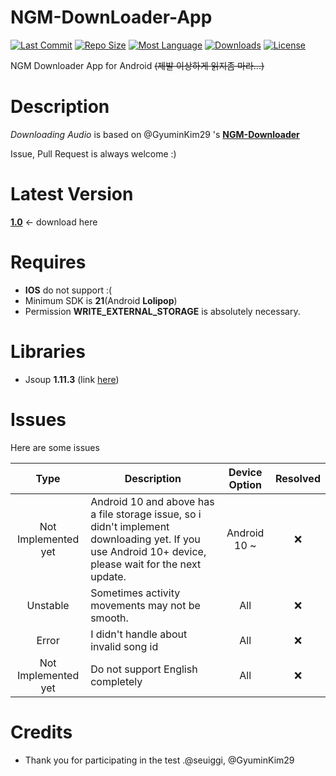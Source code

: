 # NGM-DownLoader-App

[![Last Commit](https://img.shields.io/github/last-commit/acceler8tion/NGM-Downloader-App/master?color=0097FF&logo=github)]()
[![Repo Size](https://img.shields.io/github/repo-size/acceler8tion/NGM-Downloader-App?color=green&logo=github)]()
[![Most Language](https://img.shields.io/github/languages/top/acceler8tion/NGM-Downloader-App?color=red&logo=java)]()
[![Downloads](https://img.shields.io/github/downloads/acceler8tion/NGM-Downloader-App/total?color=00FF8F&logo=android)](https://github.com/acceler8tion/NGM-DownLoader-App/releases/)
[![License](https://img.shields.io/github/license/acceler8tion/NGM-Downloader-App?color=898989)]()

NGM Downloader App for Android ~~(제발 이상하게 읽지좀 마라...)~~

# Description

*Downloading Audio* is based on @GyuminKim29 's **[NGM-Downloader](https://github.com/GyuminKim29/NGM-Downloader)**

Issue, Pull Request is always welcome :)

# Latest Version

**[1.0](https://github.com/acceler8tion/NGM-DownLoader-App/releases/tag/1.0)** <- download here

# Requires

- **IOS** do not support :(
- Minimum SDK is **21**(Android **Lolipop**)
- Permission **WRITE_EXTERNAL_STORAGE** is absolutely necessary.

# Libraries

- Jsoup **1.11.3** (link [here](https://jsoup.org/))

# Issues

Here are some issues

|Type|Description|Device Option|Resolved|
|:---:|---|:---:|:---:|
|Not Implemented yet|Android 10 and above has a file storage issue, so i didn't implement downloading yet. If you use Android 10+ device, please wait for the next update.|Android 10 ~|:x:|
|Unstable|Sometimes activity movements may not be smooth.|All|:x:|
|Error|I didn't handle about invalid song id|All|:x:|
|Not Implemented yet|Do not support English completely|All|:x:|

# Credits

- Thank you for participating in the test .@seuiggi, @GyuminKim29
